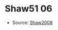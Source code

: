<a name="material" />

# Shaw51 06
<script type="application/ld+json">
  {
    "@context": "https://schema.org/",
    "@type": "ChemicalSubstance",
    "http://purl.org/dc/terms/conformsTo":
      {
        "@type": "CreativeWork",
        "@id": "https://bioschemas.org/profiles/ChemicalSubstance/0.4-RELEASE/"
      },
    "@id": "https://egonw.github.io/nanowiki/nanowiki36.html#material",
    "name": "Shaw51 06",
    "sameAs": "http://127.0.0.1/mediawiki/index.php/Special:URIResolver/Shaw51_06"
  }
</script>


* Source: [Shaw2008](Shaw2008.md)
